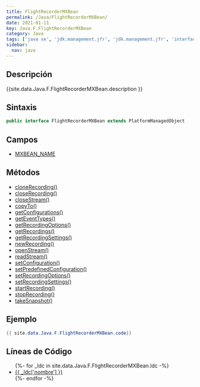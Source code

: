 ```yaml
---
title: FlightRecorderMXBean
permalink: /Java/FlightRecorderMXBean/
date: 2021-01-11
key: Java.F.FlightRecorderMXBean
category: Java
tags: ['java se', 'jdk.management.jfr', 'jdk.management.jfr', 'interface java', 'Java 9']
sidebar: 
  nav: java
---
```


## Descripción
{{site.data.Java.F.FlightRecorderMXBean.description }}

## Sintaxis
~~~java
public interface FlightRecorderMXBean extends PlatformManagedObject
~~~

## Campos
* [MXBEAN_NAME](/Java/FlightRecorderMXBean/MXBEAN_NAME)

## Métodos
* [cloneRecording()](/Java/FlightRecorderMXBean/cloneRecording)
* [closeRecording()](/Java/FlightRecorderMXBean/closeRecording)
* [closeStream()](/Java/FlightRecorderMXBean/closeStream)
* [copyTo()](/Java/FlightRecorderMXBean/copyTo)
* [getConfigurations()](/Java/FlightRecorderMXBean/getConfigurations)
* [getEventTypes()](/Java/FlightRecorderMXBean/getEventTypes)
* [getRecordingOptions()](/Java/FlightRecorderMXBean/getRecordingOptions)
* [getRecordings()](/Java/FlightRecorderMXBean/getRecordings)
* [getRecordingSettings()](/Java/FlightRecorderMXBean/getRecordingSettings)
* [newRecording()](/Java/FlightRecorderMXBean/newRecording)
* [openStream()](/Java/FlightRecorderMXBean/openStream)
* [readStream()](/Java/FlightRecorderMXBean/readStream)
* [setConfiguration()](/Java/FlightRecorderMXBean/setConfiguration)
* [setPredefinedConfiguration()](/Java/FlightRecorderMXBean/setPredefinedConfiguration)
* [setRecordingOptions()](/Java/FlightRecorderMXBean/setRecordingOptions)
* [setRecordingSettings()](/Java/FlightRecorderMXBean/setRecordingSettings)
* [startRecording()](/Java/FlightRecorderMXBean/startRecording)
* [stopRecording()](/Java/FlightRecorderMXBean/stopRecording)
* [takeSnapshot()](/Java/FlightRecorderMXBean/takeSnapshot)

## Ejemplo
~~~java
{{ site.data.Java.F.FlightRecorderMXBean.code}}
~~~

## Líneas de Código
<ul>
{%- for _ldc in site.data.Java.F.FlightRecorderMXBean.ldc -%}
   <li>
       <a href="{{_ldc['url'] }}">{{ _ldc['nombre'] }}</a>
   </li>
{%- endfor -%}
</ul>
